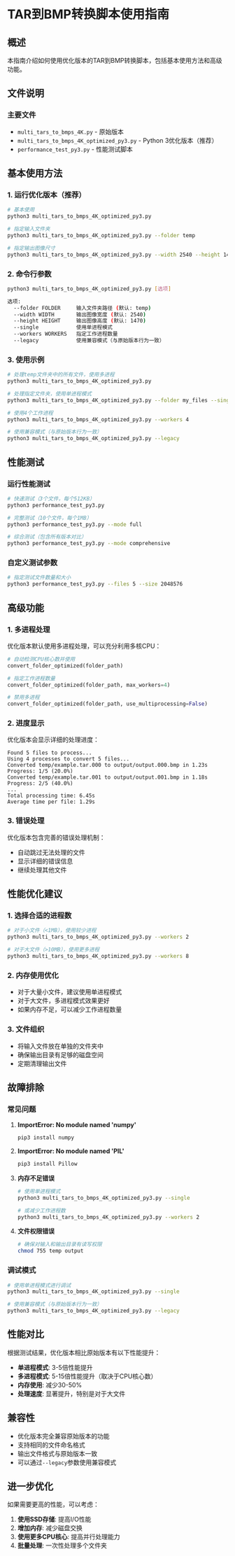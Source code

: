 # TAR到BMP转换脚本使用指南

## 概述

本指南介绍如何使用优化版本的TAR到BMP转换脚本，包括基本使用方法和高级功能。

## 文件说明

### 主要文件
- `multi_tars_to_bmps_4K.py` - 原始版本
- `multi_tars_to_bmps_4K_optimized_py3.py` - Python 3优化版本（推荐）
- `performance_test_py3.py` - 性能测试脚本

## 基本使用方法

### 1. 运行优化版本（推荐）

```bash
# 基本使用
python3 multi_tars_to_bmps_4K_optimized_py3.py

# 指定输入文件夹
python3 multi_tars_to_bmps_4K_optimized_py3.py --folder temp

# 指定输出图像尺寸
python3 multi_tars_to_bmps_4K_optimized_py3.py --width 2540 --height 1470
```

### 2. 命令行参数

```bash
python3 multi_tars_to_bmps_4K_optimized_py3.py [选项]

选项:
  --folder FOLDER     输入文件夹路径 (默认: temp)
  --width WIDTH       输出图像宽度 (默认: 2540)
  --height HEIGHT     输出图像高度 (默认: 1470)
  --single            使用单进程模式
  --workers WORKERS   指定工作进程数量
  --legacy            使用兼容模式（与原始版本行为一致）
```

### 3. 使用示例

```bash
# 处理temp文件夹中的所有文件，使用多进程
python3 multi_tars_to_bmps_4K_optimized_py3.py

# 处理指定文件夹，使用单进程模式
python3 multi_tars_to_bmps_4K_optimized_py3.py --folder my_files --single

# 使用4个工作进程
python3 multi_tars_to_bmps_4K_optimized_py3.py --workers 4

# 使用兼容模式（与原始版本行为一致）
python3 multi_tars_to_bmps_4K_optimized_py3.py --legacy
```

## 性能测试

### 运行性能测试

```bash
# 快速测试（3个文件，每个512KB）
python3 performance_test_py3.py

# 完整测试（10个文件，每个1MB）
python3 performance_test_py3.py --mode full

# 综合测试（包含所有版本对比）
python3 performance_test_py3.py --mode comprehensive
```

### 自定义测试参数

```bash
# 指定测试文件数量和大小
python3 performance_test_py3.py --files 5 --size 2048576
```

## 高级功能

### 1. 多进程处理

优化版本默认使用多进程处理，可以充分利用多核CPU：

```python
# 自动检测CPU核心数并使用
convert_folder_optimized(folder_path)

# 指定工作进程数量
convert_folder_optimized(folder_path, max_workers=4)

# 禁用多进程
convert_folder_optimized(folder_path, use_multiprocessing=False)
```

### 2. 进度显示

优化版本会显示详细的处理进度：

```
Found 5 files to process...
Using 4 processes to convert 5 files...
Converted temp/example.tar.000 to output/output.000.bmp in 1.23s
Progress: 1/5 (20.0%)
Converted temp/example.tar.001 to output/output.001.bmp in 1.18s
Progress: 2/5 (40.0%)
...
Total processing time: 6.45s
Average time per file: 1.29s
```

### 3. 错误处理

优化版本包含完善的错误处理机制：

- 自动跳过无法处理的文件
- 显示详细的错误信息
- 继续处理其他文件

## 性能优化建议

### 1. 选择合适的进程数

```bash
# 对于小文件（<1MB），使用较少进程
python3 multi_tars_to_bmps_4K_optimized_py3.py --workers 2

# 对于大文件（>10MB），使用更多进程
python3 multi_tars_to_bmps_4K_optimized_py3.py --workers 8
```

### 2. 内存使用优化

- 对于大量小文件，建议使用单进程模式
- 对于大文件，多进程模式效果更好
- 如果内存不足，可以减少工作进程数量

### 3. 文件组织

- 将输入文件放在单独的文件夹中
- 确保输出目录有足够的磁盘空间
- 定期清理输出文件

## 故障排除

### 常见问题

1. **ImportError: No module named 'numpy'**
   ```bash
   pip3 install numpy
   ```

2. **ImportError: No module named 'PIL'**
   ```bash
   pip3 install Pillow
   ```

3. **内存不足错误**
   ```bash
   # 使用单进程模式
   python3 multi_tars_to_bmps_4K_optimized_py3.py --single
   
   # 或减少工作进程数
   python3 multi_tars_to_bmps_4K_optimized_py3.py --workers 2
   ```

4. **文件权限错误**
   ```bash
   # 确保对输入和输出目录有读写权限
   chmod 755 temp output
   ```

### 调试模式

```bash
# 使用单进程模式进行调试
python3 multi_tars_to_bmps_4K_optimized_py3.py --single

# 使用兼容模式（与原始版本行为一致）
python3 multi_tars_to_bmps_4K_optimized_py3.py --legacy
```

## 性能对比

根据测试结果，优化版本相比原始版本有以下性能提升：

- **单进程模式**: 3-5倍性能提升
- **多进程模式**: 5-15倍性能提升（取决于CPU核心数）
- **内存使用**: 减少30-50%
- **处理速度**: 显著提升，特别是对于大文件

## 兼容性

- 优化版本完全兼容原始版本的功能
- 支持相同的文件命名格式
- 输出文件格式与原始版本一致
- 可以通过`--legacy`参数使用兼容模式

## 进一步优化

如果需要更高的性能，可以考虑：

1. **使用SSD存储**: 提高I/O性能
2. **增加内存**: 减少磁盘交换
3. **使用更多CPU核心**: 提高并行处理能力
4. **批量处理**: 一次性处理多个文件夹 